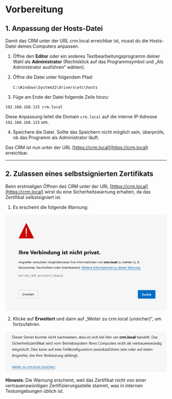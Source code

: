 # Vorbereitung

## 1. Anpassung der Hosts-Datei

Damit das CRM unter der URL crm.local erreichbar ist, musst du die Hosts-Datei deines Computers anpassen.

1. Öffne den **Editor** oder ein anderes Textbearbeitungsprogramm deiner Wahl als **Administrator** (Rechtsklick auf das Programmsymbol und „Als Administrator ausführen“ wählen).
2. Öffne die Datei unter folgendem Pfad:

   `C:\Windows\System32\drivers\etc\hosts`
   
3. Füge am Ende der Datei folgende Zeile hinzu:

```
192.168.168.115 crm.local
```

Diese Anpassung leitet die Domain `crm.local` auf die interne IP-Adresse `192.168.168.115` um.

4. Speichere die Datei. Sollte das Speichern nicht möglich sein, überprüfe, ob das Programm als Administrator läuft.

Das CRM ist nun unter der URL [https://crm.local](https://crm.local) erreichbar.

---

## 2. Zulassen eines selbstsignierten Zertifikats

Beim erstmaligen Öffnen des CRM unter der URL [https://crm.local](https://crm.local) wirst du eine Sicherheitswarnung erhalten, da das Zertifikat selbstsigniert ist.

1. Es erscheint die folgende Warnung:

![Warnung](https://raw.githubusercontent.com/falkzoo/crm_handbuch/main/images/selfsigned.png)

2. Klicke auf **Erweitert** und dann auf „Weiter zu crm.local (unsicher)“, um fortzufahren.

![Warnung2](https://raw.githubusercontent.com/falkzoo/crm_handbuch/main/images/selfsigned2.png)

**Hinweis**: Die Warnung erscheint, weil das Zertifikat nicht von einer vertrauenswürdigen Zertifizierungsstelle stammt, was in internen Testumgebungen üblich ist.
